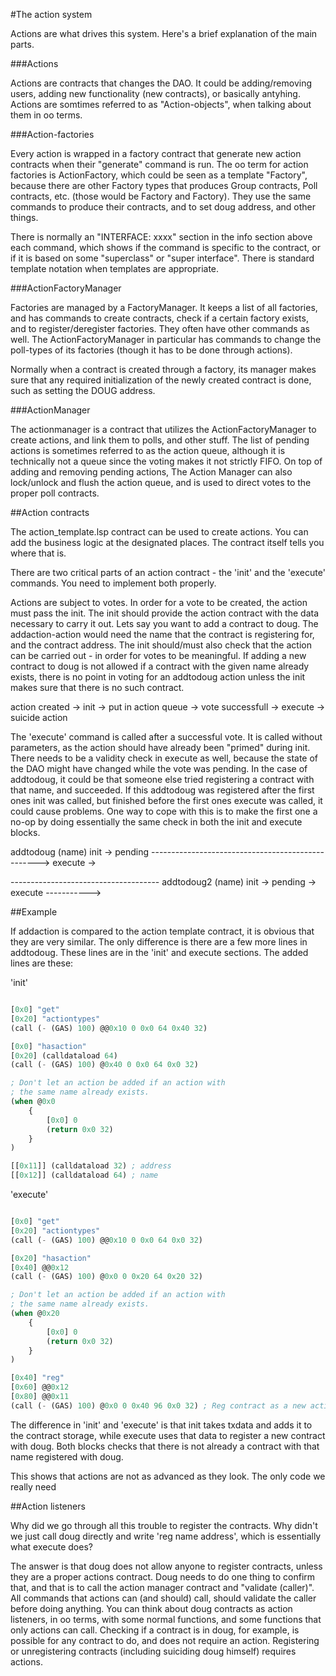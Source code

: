 #The action system

Actions are what drives this system. Here's a brief explanation of the main
parts.

###Actions

Actions are contracts that changes the DAO. It could be adding/removing users,
adding new functionality (new contracts), or basically antyhing. Actions are
somtimes referred to as "Action-objects", when talking about them in oo terms.

###Action-factories

Every action is wrapped in a factory contract that generate new action
contracts when their "generate" command is run. The oo term for action
factories is ActionFactory, which could be seen as a template "Factory<Action>",
because there are other Factory types that produces Group contracts, Poll 
contracts, etc. (those would be Factory<Group> and Factory<Poll>). 
They use the same commands to produce their contracts, and to set doug
address, and other things.

There is normally an "INTERFACE: xxxx" section in the info section above each
command, which shows if the command is specific to the contract, or if it
is based on some "superclass" or "super interface". There is standard template
notation when templates are appropriate.


###ActionFactoryManager

Factories are managed by a FactoryManager. It keeps a list of all factories,
and has commands to create contracts, check if a certain factory exists, 
and to register/deregister factories. They often have other commands as well. 
The ActionFactoryManager in particular has commands to change the poll-types
of its factories (though it has to be done through actions).

Normally when a contract is created through a factory, its manager makes
sure that any required initialization of the newly created contract is done,
such as setting the DOUG address. 

###ActionManager

The actionmanager is a contract that utilizes the ActionFactoryManager to
create actions, and link them to polls, and other stuff. The list of pending
actions is sometimes referred to as the action queue, although it is technically
not a queue since the voting makes it not strictly FIFO. On top of adding and
removing pending actions, The Action Manager can also lock/unlock and flush the 
action queue, and is used to direct votes to the proper poll contracts.


##Action contracts

The action_template.lsp contract can be used to create actions. You can add
the business logic at the designated places. The contract itself tells you
where that is.

There are two critical parts of an action contract - the 'init' and the 'execute'
commands. You need to implement both properly.

Actions are subject to votes. In order for a vote to be created, the action 
must pass the init. The init should provide the action contract with the
data necessary to carry it out. Lets say you want to add a contract to doug.
The addaction-action would need the name that the contract is registering for,
and the contract address. The init should/must also check that the action
can be carried out - in order for votes to be meaningful. If adding a new
contract to doug is not allowed if a contract with the given name already
exists, there is no point in voting for an addtodoug action unless the
init makes sure that there is no such contract.

action created -> init -> put in action queue -> vote successfull -> execute -> suicide action 

The 'execute' command is called after a successful vote. It is called without
parameters, as the action should have already been "primed" during init.
There needs to be a validity check in execute as well, because the state of
the DAO might have changed while the vote was pending. In the case of addtodoug,
it could be that someone else tried registering a contract with that name, and
succeeded. If this addtodoug was registered after the first ones init was called,
but finished before the first ones execute was called, it could cause problems.
One way to cope with this is to make the first one a no-op by doing essentially
the same check in both the init and execute blocks.

addtodoug (name) init -> pending --------------------------------------------------> execute ->

------------------------------------- addtodoug2 (name) init -> pending -> execute ----------->
                                 
##Example

If addaction is compared to the action template contract, it is obvious that 
they are very similar. The only difference is there are a few more lines in 
addtodoug. These lines are in the 'init' and execute sections. The added lines
are these:


'init'

```lisp

[0x0] "get"
[0x20] "actiontypes"
(call (- (GAS) 100) @@0x10 0 0x0 64 0x40 32)

[0x0] "hasaction"
[0x20] (calldataload 64)
(call (- (GAS) 100) @0x40 0 0x0 64 0x0 32)

; Don't let an action be added if an action with
; the same name already exists.
(when @0x0
	{
		[0x0] 0
		(return 0x0 32)
	}
)

[[0x11]] (calldataload 32) ; address
[[0x12]] (calldataload 64) ; name
```

'execute'

```lisp

[0x0] "get"
[0x20] "actiontypes"
(call (- (GAS) 100) @@0x10 0 0x0 64 0x0 32)

[0x20] "hasaction"
[0x40] @@0x12
(call (- (GAS) 100) @0x0 0 0x20 64 0x20 32)

; Don't let an action be added if an action with
; the same name already exists.
(when @0x20
	{
		[0x0] 0
		(return 0x0 32)
	}
)

[0x40] "reg"
[0x60] @@0x12
[0x80] @@0x11
(call (- (GAS) 100) @0x0 0 0x40 96 0x0 32) ; Reg contract as a new action.

```

The difference in 'init' and 'execute' is that init takes txdata and adds it
to the contract storage, while execute uses that data to register a new
contract with doug. Both blocks checks that there is not already a contract
with that name registered with doug.

This shows that actions are not as advanced as they look. The only code we
really need 

##Action listeners

Why did we go through all this trouble to register the contracts. Why didn't we
just call doug directly and write 'reg name address', which is essentially
what execute does?

The answer is that doug does not allow anyone to register contracts, unless
they are a proper actions contract. Doug needs to do one thing to confirm that, 
and that is to call the action manager contract and "validate (caller)". 
All commands that actions can (and should) call, should validate the caller 
before doing anything. You can think about doug contracts as action listeners, 
in oo terms, with some normal functions, and some functions that only actions 
can call. Checking if a contract is in doug, for example, is possible for any 
contract to do, and does not require an action. Registering or unregistering
contracts (including suiciding doug himself) requires actions.
